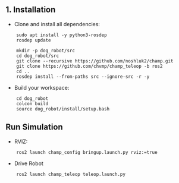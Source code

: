 
## 1. Installation

- Clone and install all dependencies:
```
    sudo apt install -y python3-rosdep
    rosdep update

    mkdir -p dog_robot/src
    cd dog_robot/src
    git clone --recursive https://github.com/noshluk2/champ.git
    git clone https://github.com/chvmp/champ_teleop -b ros2
    cd ..
    rosdep install --from-paths src --ignore-src -r -y
```
- Build your workspace:
```
    cd dog_robot
    colcon build
    source dog_robot/install/setup.bash
```
## Run Simulation
- RVIZ:
```
    ros2 launch champ_config bringup.launch.py rviz:=true
```
- Drive Robot
```
    ros2 launch champ_teleop teleop.launch.py
```
